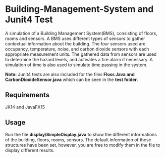 # Building-Management-System and Junit4 Test

A simulation of a Building Management System(BMS), consisting of floors, rooms and sensors. A BMS uses different types of
sensors to gather contextual information about the building. The four sensors used are occupancy, temperature, noise, and carbon dioxide sensors with each appropriate measurement units. The gathered data from sensors are used to determine the hazard levels, and activates a fire alarm if necessary. A simulation of time is also used to simulate time passing in the system.

**Note:** Junit4 tests are also included for the files **Floor.Java and CarbonDioxideSensor.java** which can be seen in the **test folder**. 

## Requirements

JK14 and JavaFX15


## Usage

Run the file **display/SimpleDisplay.java** to show the different informations of the building, floors, rooms, sensors. The default information of these structures have been set, however, you are free to modify them in the file to display different results.

